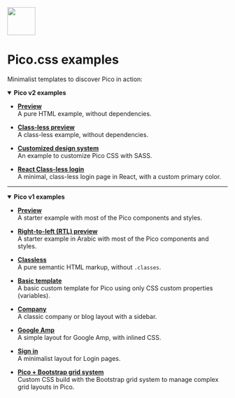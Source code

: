 <a href="https://picocss.com/">
  <img src="https://picocss.com/img/logo.svg" width="64" height="64">
</a>

# Pico.css examples

Minimalist templates to discover Pico in action:

<details open>
  <summary><strong>Pico v2 examples</strong></summary>

- **[Preview](https://codesandbox.io/s/github/picocss/examples/tree/master/v2-html)**  
A pure HTML example, without dependencies.

- **[Class-less preview](https://codesandbox.io/s/github/picocss/examples/tree/master/v2-html-classless)**  
A class-less example, without dependencies.

- **[Customized design system](https://codesandbox.io/s/github/picocss/examples/tree/master/v2-sass-customized-design-system)**  
An example to customize Pico CSS with SASS.

- **[React Class-less login](https://codesandbox.io/s/github/picocss/examples/tree/master/v2-react-classless-login)**  
A minimal, class-less login page in React, with a custom primary color.
</details>

---

<details open>
  <summary><strong>Pico v1 examples</strong></summary>

- **[Preview](https://codesandbox.io/s/github/picocss/examples/tree/master/v1-preview)**  
  A starter example with most of the Pico components and styles.

- **[Right-to-left (RTL) preview](https://codesandbox.io/s/github/picocss/examples/tree/master/v1-preview-rtl)**  
  A starter example in Arabic with most of the Pico components and styles.

- **[Classless](https://codesandbox.io/s/github/picocss/examples/tree/master/v1-classless)**  
  A pure semantic HTML markup, without `.classes`.

- **[Basic template](https://codesandbox.io/s/github/picocss/examples/tree/master/v1-basic-template)**  
  A basic custom template for Pico using only CSS custom properties (variables).

- **[Company](https://codesandbox.io/s/github/picocss/examples/tree/master/v1-company)**  
  A classic company or blog layout with a sidebar.

- **[Google Amp](https://codesandbox.io/s/github/picocss/examples/tree/master/v1-google-amp)**  
  A simple layout for Google Amp, with inlined CSS.

- **[Sign in](https://codesandbox.io/s/github/picocss/examples/tree/master/v1-sign-in)**  
  A minimalist layout for Login pages.

- **[Pico + Bootstrap grid system](https://codesandbox.io/s/github/picocss/examples/tree/master/v1-bootstrap-grid)**  
  Custom CSS build with the Bootstrap grid system to manage complex grid layouts in Pico.

</details>
